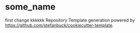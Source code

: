 # some_name

first change
kkkkkk
Repository Template generation powered by https://github.com/stefanbuck/cookiecutter-template.
